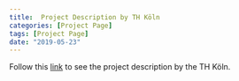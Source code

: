 ```yaml
---
title:  Project Description by TH Köln
categories: [Project Page]
tags: [Project Page]
date: "2019-05-23"
---
```

Follow this [link](https://www.th-koeln.de/en/information-science-and-communication-studies/stella---infrastructures-for-living-labs_68533.php) to see the project description by the TH Köln.
